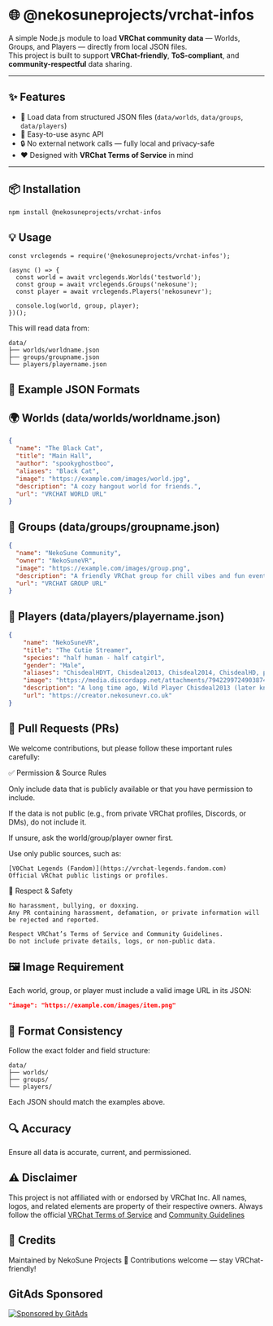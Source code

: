 # 🌐 @nekosuneprojects/vrchat-infos

A simple Node.js module to load **VRChat community data** — Worlds, Groups, and Players — directly from local JSON files.  
This project is built to support **VRChat-friendly**, **ToS-compliant**, and **community-respectful** data sharing.

---

## ✨ Features

- 📁 Load data from structured JSON files (`data/worlds`, `data/groups`, `data/players`)
- 🧠 Easy-to-use async API
- 🔒 No external network calls — fully local and privacy-safe
- ❤️ Designed with **VRChat Terms of Service** in mind

---

## 📦 Installation

```bash
npm install @nekosuneprojects/vrchat-infos
```

## 💡 Usage

```
const vrclegends = require('@nekosuneprojects/vrchat-infos');

(async () => {
  const world = await vrclegends.Worlds('testworld');
  const group = await vrclegends.Groups('nekosune');
  const player = await vrclegends.Players('nekosunevr');

  console.log(world, group, player);
})();
```

This will read data from:

```
data/
├── worlds/worldname.json
├── groups/groupname.json
└── players/playername.json
```

## 📘 Example JSON Formats

## 🌍 Worlds (data/worlds/worldname.json)

```json
{
  "name": "The Black Cat",
  "title": "Main Hall",
  "author": "spookyghostboo",
  "aliases": "Black Cat",
  "image": "https://example.com/images/world.jpg",
  "description": "A cozy hangout world for friends.",
  "url": "VRCHAT WORLD URL"
}
```

## 👥 Groups (data/groups/groupname.json)

```json
{
  "name": "NekoSune Community",
  "owner": "NekoSuneVR",
  "image": "https://example.com/images/group.png",
  "description": "A friendly VRChat group for chill vibes and fun events.",
  "url": "VRCHAT GROUP URL"
}
```

## 🧍 Players (data/players/playername.json)

```json
{
    "name": "NekoSuneVR",
    "title": "The Cutie Streamer",
    "species": "half human - half catgirl",
    "gender": "Male",
    "aliases": "ChisdealHDYT, Chisdeal2013, Chisdeal2014, ChisdealHD, progamer-gr, DarkBlackWolfs",
    "image": "https://media.discordapp.net/attachments/794229972490387496/794231249652678696/VRChat_1920x1080_2020-09-14_09-22-18.855.png",
    "description": "A long time ago, Wild Player Chisdeal2013 (later known as ChisdealHDYT). He had been hanging out in a place called [The Black Cat](https://vrchat-legends.fandom.com/wiki/The_Black_Cat), [The Great Pug](https://vrchat-legends.fandom.com/wiki/The_Great_Pug) and [Japan Shrine (ITOAR)](https://vrchat-legends.fandom.com/wiki/Japan_Shrine_(ITOAR)). He had been talking about how he wanted to be Popular on [Twitch](https://twitch.tv/chisdealhdyt) and [TikTok](https://www.tiktok.com/@chisdealhd) / [YouTube](https://www.youtube.com/chisdealhd). Then he did started to streaming on Twitch and Upload Videos on TikTok / YouTube. He loves interest Cryptocurrency Money making and has lot support from [ZENZO Community](https://zenzo.io). He building Community with VRChat, Warframe and many more. He want become as VTuber as Twitch and doing a lot of VR Gaming. That dream is coming very soon in stage getting VR Headset and Brand new VR Ready PC.\n\nYou should Support this Cutie Streamer much on your Heart it can go.",
    "url": "https://creator.nekosunevr.co.uk"
}
```

## 🤝 Pull Requests (PRs)

We welcome contributions, but please follow these important rules carefully:

✅ Permission & Source Rules

Only include data that is publicly available or that you have permission to include.

If the data is not public (e.g., from private VRChat profiles, Discords, or DMs), do not include it.

If unsure, ask the world/group/player owner first.

Use only public sources, such as:

    [V0Chat Legends (Fandom)](https://vrchat-legends.fandom.com)
    Official VRChat public listings or profiles.

🚫 Respect & Safety

    No harassment, bullying, or doxxing.
    Any PR containing harassment, defamation, or private information will be rejected and reported.

    Respect VRChat’s Terms of Service and Community Guidelines.
    Do not include private details, logs, or non-public data.

## 🖼️ Image Requirement

Each world, group, or player must include a valid image URL in its JSON:
```json
"image": "https://example.com/images/item.png"
```

## 📄 Format Consistency

Follow the exact folder and field structure:

```
data/
├── worlds/
├── groups/
└── players/
```

Each JSON should match the examples above.

## 🔍 Accuracy

Ensure all data is accurate, current, and permissioned.

## ⚠️ Disclaimer

This project is not affiliated with or endorsed by VRChat Inc.
All names, logos, and related elements are property of their respective owners.
Always follow the official [VRChat Terms of Service](https://hello.vrchat.com/legal) and [Community Guidelines](https://hello.vrchat.com/community-guidelines)

## 🧠 Credits

Maintained by NekoSune Projects
🐾 Contributions welcome — stay VRChat-friendly!

<!-- GitAds-Verify: 2XHQSF1IKOWF4FH8P2TRI5GRWIJG2TJP -->

## GitAds Sponsored
[![Sponsored by GitAds](https://gitads.dev/v1/ad-serve?source=nekosuneprojects/vrchat-infos@github)](https://gitads.dev/v1/ad-track?source=nekosuneprojects/vrchat-infos@github)

